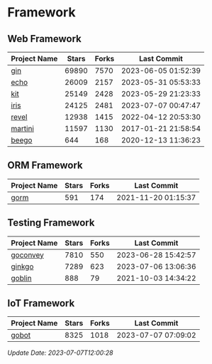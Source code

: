 # Framework

## Web Framework
| Project Name | Stars | Forks | Last Commit |
| ------------ | ----- | ----- | ----------- |
| [gin](https://github.com/gin-gonic/gin) | 69890 | 7570 | 2023-06-05 01:52:39 |
| [echo](https://github.com/labstack/echo) | 26009 | 2157 | 2023-05-31 05:53:33 |
| [kit](https://github.com/go-kit/kit) | 25149 | 2428 | 2023-05-29 21:23:33 |
| [iris](https://github.com/kataras/iris) | 24125 | 2481 | 2023-07-07 00:47:47 |
| [revel](https://github.com/revel/revel) | 12938 | 1415 | 2022-04-12 20:53:30 |
| [martini](https://github.com/go-martini/martini) | 11597 | 1130 | 2017-01-21 21:58:54 |
| [beego](https://github.com/astaxie/beego) | 644 | 168 | 2020-12-13 11:36:23 |

## ORM Framework
| Project Name | Stars | Forks | Last Commit |
| ------------ | ----- | ----- | ----------- |
| [gorm](https://github.com/jinzhu/gorm) | 591 | 174 | 2021-11-20 01:15:37 |

## Testing Framework
| Project Name | Stars | Forks | Last Commit |
| ------------ | ----- | ----- | ----------- |
| [goconvey](https://github.com/smartystreets/goconvey) | 7810 | 550 | 2023-06-28 15:42:57 |
| [ginkgo](https://github.com/onsi/ginkgo) | 7289 | 623 | 2023-07-06 13:06:36 |
| [goblin](https://github.com/franela/goblin) | 888 | 79 | 2021-10-03 14:34:22 |

## IoT Framework
| Project Name | Stars | Forks | Last Commit |
| ------------ | ----- | ----- | ----------- |
| [gobot](https://github.com/hybridgroup/gobot) | 8325 | 1018 | 2023-07-07 07:09:02 |

*Update Date: 2023-07-07T12:00:28*